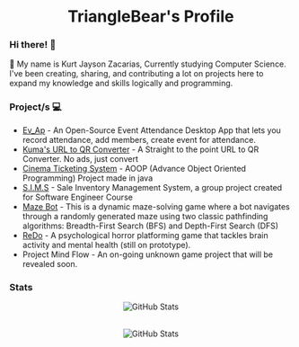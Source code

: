 <h1 align=center>TriangleBear's Profile</h1>




### Hi there! 👋

💬 My name is Kurt Jayson Zacarias, Currently studying Computer Science. I've been creating, sharing, and contributing a lot on projects here to expand my knowledge and skills logically and programming.

### Project/s 💻
- [Ev_Ap](https://github.com/TriangleBear/Ev_Ap) - An Open-Source Event Attendance Desktop App that lets you record attendance, add members, create event for attendance.
- [Kuma's URL to QR Converter](https://github.com/TriangleBear/trianglebear.github.io) - A Straight to the point URL to QR Converter. No ads, just convert
- [Cinema Ticketing System](https://github.com/TriangleBear/Cinema-Ticketing-System) - AOOP (Advance Object Oriented Programming) Project made in java
- [S.I.M.S](https://github.com/TriangleBear/Sale-Inventory-System) - Sale Inventory Management System, a group project created for Software Engineer Course
- [Maze Bot](https://github.com/TriangleBear/Maze_bot) - This is a dynamic maze-solving game where a bot navigates through a randomly generated maze using two classic pathfinding algorithms: Breadth-First Search (BFS) and Depth-First Search (DFS)
- [ReDo](https://trianglebear.itch.io/redo-alpha) - A psychological horror platforming game that tackles brain activity and mental health (still on prototype).
- Project Mind Flow - An on-going unknown game project that will be revealed soon.

### Stats

<div align="center">

![GitHub Stats](https://github-readme-stats.vercel.app/api?username=TriangleBear&theme=nord&show_icons=true&hide_border=true&count_private=true)
<br/>
<br/>

![GitHub Stats](https://streak-stats.demolab.com?user=TriangleBear&theme=nord&hide_border=true)
</div>
